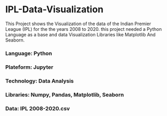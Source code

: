 # IPL-Data-Visualization
This Project shows the Visualization of the data of the Indian Premier League (IPL) for the the years 2008 to 2020. this project needed a Python Language as a base and  data Visualization Libraries like Matplotlib And Seaborn. 

### Language: Python

### Plateform: Jupyter

### Technology: Data Analysis

### Libraries: Numpy, Pandas, Matplotlib, Seaborn

### Data: IPL 2008-2020.csv 
